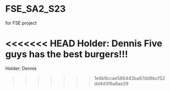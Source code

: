 # FSE_SA2_S23
for FSE project

<<<<<<< HEAD
Holder: Dennis
Five guys has the best burgers!!!
=======
Holder: Dennis
>>>>>>> 1e6b9ccae586443ba67dd9bcf52dd4d3f8a8ae29
